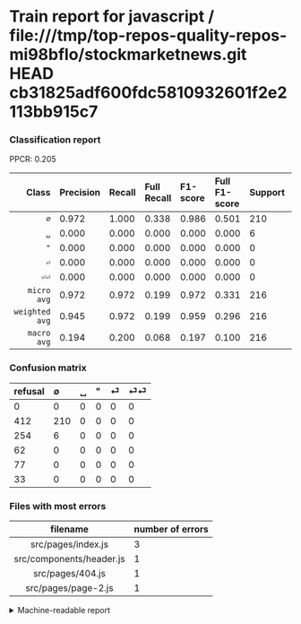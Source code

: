 # Train report for javascript / file:///tmp/top-repos-quality-repos-mi98bflo/stockmarketnews.git HEAD cb31825adf600fdc5810932601f2e2113bb915c7

### Classification report

PPCR: 0.205

| Class | Precision | Recall | Full Recall | F1-score | Full F1-score | Support | Full Support | PPCR |
|------:|:----------|:-------|:------------|:---------|:---------|:--------|:-------------|:-----|
| `∅` | 0.972| 1.000| 0.338| 0.986| 0.501| 210| 622| 0.338 |
| `␣` | 0.000| 0.000| 0.000| 0.000| 0.000| 6| 260| 0.023 |
| `"` | 0.000| 0.000| 0.000| 0.000| 0.000| 0| 62| 0.000 |
| `⏎` | 0.000| 0.000| 0.000| 0.000| 0.000| 0| 77| 0.000 |
| `⏎⏎` | 0.000| 0.000| 0.000| 0.000| 0.000| 0| 33| 0.000 |
| `micro avg` | 0.972| 0.972| 0.199| 0.972| 0.331| 216| 1054| 0.205 |
| `weighted avg` | 0.945| 0.972| 0.199| 0.959| 0.296| 216| 1054| 0.205 |
| `macro avg` | 0.194| 0.200| 0.068| 0.197| 0.100| 216| 1054| 0.205 |

### Confusion matrix

|refusal|  ∅| ␣| "| ⏎| ⏎⏎| 
|:---|:---|:---|:---|:---|:---|
|0 |0 |0 |0 |0 |0 |
|412 |210 |0 |0 |0 |0 |
|254 |6 |0 |0 |0 |0 |
|62 |0 |0 |0 |0 |0 |
|77 |0 |0 |0 |0 |0 |
|33 |0 |0 |0 |0 |0 |

### Files with most errors

| filename | number of errors|
|:----:|:-----|
| src/pages/index.js | 3 |
| src/components/header.js | 1 |
| src/pages/404.js | 1 |
| src/pages/page-2.js | 1 |

<details>
    <summary>Machine-readable report</summary>
```json
{
  "cl_report": {"\"": {"f1-score": 0.0, "precision": 0.0, "recall": 0.0, "support": 0}, "macro avg": {"f1-score": 0.19718309859154928, "precision": 0.19444444444444445, "recall": 0.2, "support": 216}, "micro avg": {"f1-score": 0.9722222222222222, "precision": 0.9722222222222222, "recall": 0.9722222222222222, "support": 216}, "weighted avg": {"f1-score": 0.9585289514866979, "precision": 0.945216049382716, "recall": 0.9722222222222222, "support": 216}, "\u2205": {"f1-score": 0.9859154929577464, "precision": 0.9722222222222222, "recall": 1.0, "support": 210}, "\u23ce": {"f1-score": 0.0, "precision": 0.0, "recall": 0.0, "support": 0}, "\u23ce\u23ce": {"f1-score": 0.0, "precision": 0.0, "recall": 0.0, "support": 0}, "\u2423": {"f1-score": 0.0, "precision": 0.0, "recall": 0.0, "support": 6}},
  "cl_report_full": {"\"": {"f1-score": 0.0, "precision": 0.0, "recall": 0.0, "support": 62}, "macro avg": {"f1-score": 0.10023866348448687, "precision": 0.19444444444444445, "recall": 0.06752411575562701, "support": 1054}, "micro avg": {"f1-score": 0.33070866141732286, "precision": 0.9722222222222222, "recall": 0.19924098671726756, "support": 1054}, "weighted avg": {"f1-score": 0.29577062944663585, "precision": 0.573740248787687, "recall": 0.19924098671726756, "support": 1054}, "\u2205": {"f1-score": 0.5011933174224343, "precision": 0.9722222222222222, "recall": 0.33762057877813506, "support": 622}, "\u23ce": {"f1-score": 0.0, "precision": 0.0, "recall": 0.0, "support": 77}, "\u23ce\u23ce": {"f1-score": 0.0, "precision": 0.0, "recall": 0.0, "support": 33}, "\u2423": {"f1-score": 0.0, "precision": 0.0, "recall": 0.0, "support": 260}},
  "ppcr": 0.2049335863377609
}
```
</details>

